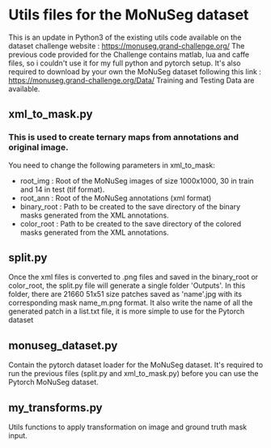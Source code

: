 # Utils files for the MoNuSeg dataset 

This is an update in Python3 of the existing utils code available on the dataset challenge website : https://monuseg.grand-challenge.org/
The previous code provided for the Challenge contains matlab, lua and caffe files, so i couldn't use it for my full python and pytorch setup. 
It's also required to download by your own the MoNuSeg dataset following this link : https://monuseg.grand-challenge.org/Data/ Training and Testing Data are available. 


## xml_to_mask.py

### This is used to create ternary maps from annotations and original image.



You need to change the following parameters in xml_to_mask:
- root_img : Root of the MoNuSeg images of size 1000x1000, 30 in train and 14 in test  (tif format). 
- root_ann : Root of the MoNuSeg annotations (xml format)
- binary_root : Path to be created to the save directory of the binary masks generated from the XML annotations.
- color_root : Path to be created to the save directory of the colored masks generated from the XML annotations.

## split.py

Once the xml files is converted to .png files and saved in the binary_root or color_root, the split.py file will generate a single folder 'Outputs'. In this folder, there are 21660 51x51 size patches saved as 'name'.jpg with its corresponding mask name_m.png format. It also write the name of all the generated patch in a list.txt file, it is more simple to use for the Pytorch dataset

## monuseg_dataset.py 

Contain the pytorch dataset loader for the MoNuSeg dataset. It's required to run the previous files (split.py and xml_to_mask.py) before you can use the Pytorch MoNuSeg dataset.

## my_transforms.py

Utils functions to apply transformation on image and ground truth mask input. 